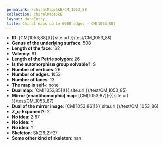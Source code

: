 ```yaml
--- 
 permalink: /chiralMaps6kE/CM_1053_88 
 collection: chiralMaps6kE
 layout: dataEntry
 title: Chiral maps up to 6000 edges - CM[1053;88]
---
```


- **ID**: [CM[1053;88]]({{ site.url }}/test/CM_1053_88)
- **Genus of the underlying surface**: 508
- **Length of the face**: 162
- **Valency**: 81
- **Length of the Petrie polygon**: 26
- **Is the automorphism group solvable?**: S
- **Number of vertices**: 26
- **Number of edges**: 1053
- **Number of faces**: 13
- **The map is self-**: none
- **Dual map**: [CM[1053;85]]({{ site.url }}/test/CM_1053_85)
- **Mirror (enantihomorphic) map**: [CM[1053;87]]({{ site.url }}/test/CM_1053_87)
- **Dual of the mirror image**: [CM[1053;86]]({{ site.url }}/test/CM_1053_86)
- **Z_q-Exponent?**: 2
- **No idea**:  2:87
- **No idea**: Y
- **No idea**: Y
- **Skeleton**: Sk(26;2)^27
- **Some other kind of skeleton**: nan

